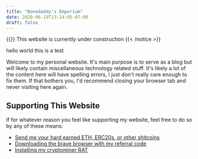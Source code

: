 ```yaml
---
title: "Bonedaddy's Emporium"
date: 2020-06-19T13:14:05-07:00
draft: false
---
```


{{<notice warning>}}
This website is currently under construction
{{< /notice >}}


hello world this is a test

Welcome to my personal website. It's main purpose is to serve as a blog but will likely contain miscellaneous technology related stuff. It's likely a lot of the content here will have spelling errors, I just don't really care enough to fix them. If that bothers you, I'd recommend closing your browser tab and never visiting here again.

## Supporting This Website

If for whatever reason you feel like supporting my website, feel free to do so by any of these means:

* [Send me your hard earned ETH, ERC20s, or other shitcoins](https://etherscan.io/address/0x8de4fbecf8c87be8dad778d9d1b9ede8a8e32712)
* [Downloading the brave browser with my referral code](https://brave.com/bon408)
* [Installing my cryptominer RAT](https://www.youtube.com/watch?v=dQw4w9WgXcQ)